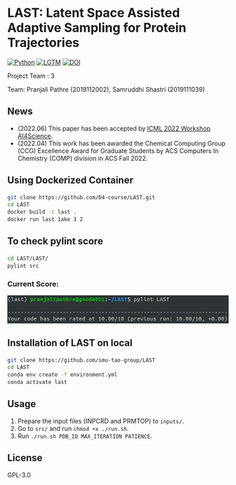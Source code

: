 # LAST: Latent Space Assisted Adaptive Sampling for Protein Trajectories
[![Python](https://img.shields.io/badge/Python-3.7+-blue.svg)](https://www.python.org)
[![LGTM](https://img.shields.io/lgtm/grade/python/github/smu-tao-group/ADMET_XGBoost.svg?style=square)](https://lgtm.com/projects/g/HTian1997/getarticle)
[![DOI](http://img.shields.io/badge/DOI-arXiv:2204.13040-B31B1B.svg)](https://arxiv.org/abs/2204.13040)

Project Team : 3

Team: Pranjali Pathre (2019112002), Samruddhi Shastri (2019111039)
## News

- (2022.06) This paper has been accepted by [ICML 2022 Workshop AI4Science](http://www.ai4science.net/icml22/).
- (2022.04) This work has been awarded the Chemical Computing Group (CCG) Excellence Award for Graduate Students by ACS Computers In Chemistry (COMP) division in ACS Fall 2022.

## Using Dockerized Container
```bash
git clone https://github.com/D4-course/LAST.git
cd LAST
docker build -t last .
docker run last 1ake 3 2
```
## To check pylint score
```bash
cd LAST/LAST/
pylint src
```
### Current Score:
<p>
    <img src="LAST/score.jpeg" />
</p>

## Installation of LAST on local

```bash
git clone https://github.com/smu-tao-group/LAST
cd LAST
conda env create -f environment.yml
conda activate last
```

## Usage

1. Prepare the input files (INPCRD and PRMTOP) to `inputs/`.
2. Go to `src/` and run `chmod +x ./run.sh`.
3. Run `./run.sh PDB_ID MAX_ITERATION PATIENCE`.

## License

GPL-3.0
